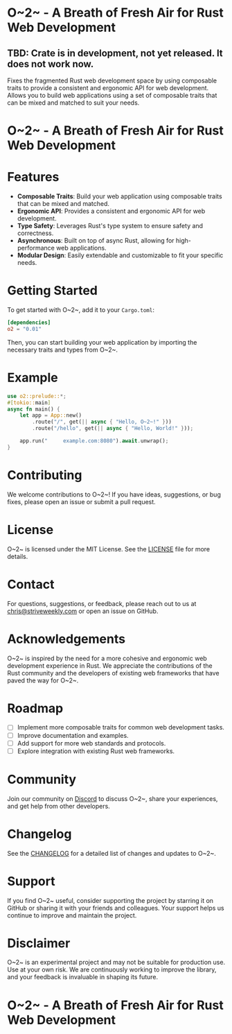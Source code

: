 # O~2~ - A Breath of Fresh Air for Rust Web Development

## TBD: Crate is in development, not yet released. It does not work now.


Fixes the fragmented Rust web development space by using composable traits to provide a consistent and ergonomic API for web development. Allows you to build web applications using a set of composable traits that can be mixed and matched to suit your needs.
# O~2~ - A Breath of Fresh Air for Rust Web Development
# Features
- **Composable Traits**: Build your web application using composable traits that can be mixed and matched.
- **Ergonomic API**: Provides a consistent and ergonomic API for web development.
- **Type Safety**: Leverages Rust's type system to ensure safety and correctness.
- **Asynchronous**: Built on top of async Rust, allowing for high-performance web applications.
- **Modular Design**: Easily extendable and customizable to fit your specific needs.
# Getting Started
To get started with O~2~, add it to your `Cargo.toml`:

```toml
[dependencies]
o2 = "0.01"
```

Then, you can start building your web application by importing the necessary traits and types from O~2~.
# Example
```rust
use o2::prelude::*;
#[tokio::main]
async fn main() {
    let app = App::new()
        .route("/", get(|| async { "Hello, O~2~!" }))
        .route("/hello", get(|| async { "Hello, World!" }));

    app.run("     example.com:8080").await.unwrap();
}
```
# Contributing
We welcome contributions to O~2~! If you have ideas, suggestions, or bug fixes, please open an issue or submit a pull request.
# License
O~2~ is licensed under the MIT License. See the [LICENSE](LICENSE) file for more details.
# Contact
For questions, suggestions, or feedback, please reach out to us at chris@striveweekly.com or open an issue on GitHub.
# Acknowledgements
O~2~ is inspired by the need for a more cohesive and ergonomic web development experience in Rust. We appreciate the contributions of the Rust community and the developers of existing web frameworks that have paved the way for O~2~.
# Roadmap
- [ ] Implement more composable traits for common web development tasks.
- [ ] Improve documentation and examples.
- [ ] Add support for more web standards and protocols.
- [ ] Explore integration with existing Rust web frameworks.
# Community
Join our community on [Discord](https://discord.gg/example) to discuss O~2~, share your experiences, and get help from other developers.
# Changelog
See the [CHANGELOG](CHANGELOG.md) for a detailed list of changes and updates to O~2~.
# Support
If you find O~2~ useful, consider supporting the project by starring it on GitHub or sharing it with your friends and colleagues. Your support helps us continue to improve and maintain the project.
# Disclaimer
O~2~ is an experimental project and may not be suitable for production use. Use at your own risk. We are continuously working to improve the library, and your feedback is invaluable in shaping its future.
# O~2~ - A Breath of Fresh Air for Rust Web Development

